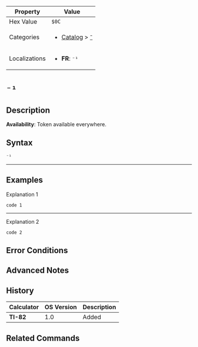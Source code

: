 | Property      | Value |
|---------------|-------|
| Hex Value     | `$0C`|
| Categories    | <ul><li>[Catalog](../categories/Catalog.md) > [⁻](../categories/Catalog.md#⁻)</li></ul> |
| Localizations | <ul><li><b>FR</b>: `⁻¹`</li></ul> |

# `⁻¹`

## Description



<b>Availability</b>: Token available everywhere.

## Syntax
`⁻¹`

<hr>

## Examples

Explanation 1
```ti-basic
code 1
```
---
Explanation 2
```ti-basic
code 2
```

## Error Conditions


## Advanced Notes


## History
| Calculator | OS Version | Description |
|------------|------------|-------------|
| <b>TI-82</b> | 1.0 | Added

## Related Commands

    